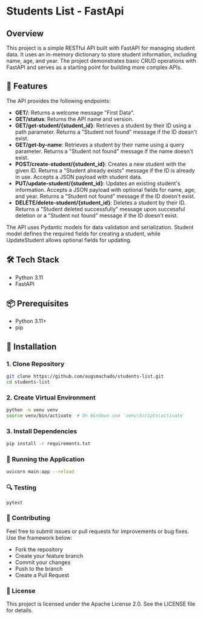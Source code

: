 # Students List - FastApi

## Overview

This project is a simple RESTful API built with FastAPI for managing student data. It uses an in-memory dictionary to store student information, including name, age, and year. The project demonstrates basic CRUD operations with FastAPI and serves as a starting point for building more complex APIs.

## 🚀 Features

The API provides the following endpoints:

-   **GET/**: Returns a welcome message "First Data".
-   **GET/status**: Returns the API name and version.
-   **GET/get-student/{student_id}**: Retrieves a student by their ID using a path parameter. Returns a "Student not found" message if the ID doesn't exist.
-   **GET/get-by-name**: Retrieves a student by their name using a query parameter. Returns a "Student not found" message if the name doesn't exist.
-   **POST/create-student/{student_id}**: Creates a new student with the given ID. Returns a "Student already exists" message if the ID is already in use. Accepts a JSON payload with student data.
-   **PUT/update-student/{student_id}**: Updates an existing student's information. Accepts a JSON payload with optional fields for name, age, and year. Returns a "Student not found" message if the ID doesn't exist.
-   **DELETE/delete-student/{student_id}**: Deletes a student by their ID. Returns a "Student deleted successfully" message upon successful deletion or a "Student not found" message if the ID doesn't exist.

The API uses Pydantic models for data validation and serialization. Student model defines the required fields for creating a student, while UpdateStudent allows optional fields for updating.

## 🛠 Tech Stack

-   Python 3.11
-   FastAPI

## 📦 Prerequisites

-   Python 3.11+
-   pip

## 🔧 Installation

### 1. Clone Repository

```bash
git clone https://github.com/augsmachado/students-list.git
cd students-list
```

### 2. Create Virtual Environment

```bash
python -m venv venv
source venv/bin/activate  # On Windows use `venv\Scripts\activate`
```

### 3. Install Dependencies

```bash
pip install -r requirements.txt
```

### 🚦 Running the Application

```bash
uvicorn main:app --reload
```

### 🔍 Testing

```bash
pytest
```

### 🤝 Contributing

Feel free to submit issues or pull requests for improvements or bug fixes. Use the framework below:

-   Fork the repository
-   Create your feature branch
-   Commit your changes
-   Push to the branch
-   Create a Pull Request

### 📄 License

This project is licensed under the Apache License 2.0.
See the LICENSE file for details.

